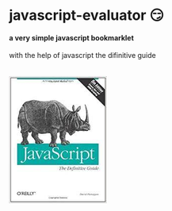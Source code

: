 # javascript-evaluator 😏                                           
#### a very simple javascript bookmarklet 
 
with the help of javascript the difinitive guide<br/><br/><br/>
![difinitive guide](download.jpg)
